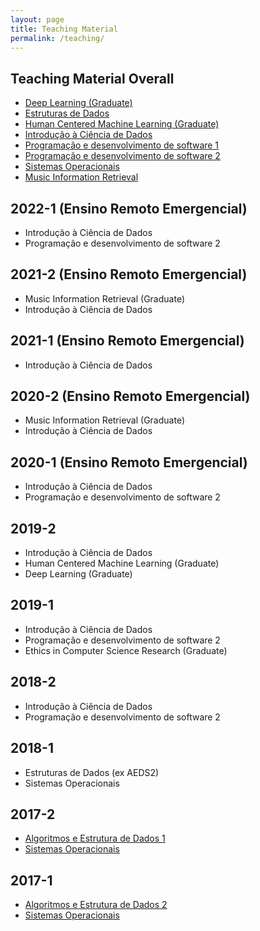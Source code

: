 ```yaml
---
layout: page
title: Teaching Material
permalink: /teaching/
---
```


## Teaching Material Overall

  * [Deep Learning (Graduate)](https://deep-ufmg.github.io/)
  * [Estruturas de Dados](https://github.com/flaviovdf/estruturas-de-dados)
  * [Human Centered Machine Learning (Graduate)](https://drive.google.com/open?id=173s0BS44S74Wag5mKQPZFRlB49ZTY7im)
  * [Introdução à Ciência de Dados](https://icd-ufmg.github.io)
  * [Programação e desenvolvimento de software 1](https://github.com/flaviovdf/programacao)
  * [Programação e desenvolvimento de software 2](https://flaviovdf.github.io/pds2-ufmg)
  * [Sistemas Operacionais](https://github.com/flaviovdf/sistemas-operacionais)
  * [Music Information Retrieval](https://docs.google.com/document/d/1UeDOMEwAl-XAONn7pS6_a7DtBrkGSft04EUwRI-xUQc)

## 2022-1 (Ensino Remoto Emergencial)
  * Introdução à Ciência de Dados
  * Programação e desenvolvimento de software 2

## 2021-2 (Ensino Remoto Emergencial)
  * Music Information Retrieval (Graduate)
  * Introdução à Ciência de Dados
  
## 2021-1 (Ensino Remoto Emergencial)
  * Introdução à Ciência de Dados

## 2020-2 (Ensino Remoto Emergencial)
  * Music Information Retrieval (Graduate)
  * Introdução à Ciência de Dados

## 2020-1 (Ensino Remoto Emergencial)
  * Introdução à Ciência de Dados
  * Programação e desenvolvimento de software 2

## 2019-2
   * Introdução à Ciência de Dados
   * Human Centered Machine Learning (Graduate)
   * Deep Learning (Graduate)
   
## 2019-1
  * Introdução à Ciência de Dados
  * Programação e desenvolvimento de software 2
  * Ethics in Computer Science Research (Graduate)

## 2018-2
  * Introdução à Ciência de Dados
  * Programação e desenvolvimento de software 2

## 2018-1
  * Estruturas de Dados (ex AEDS2)
  * Sistemas Operacionais
  
## 2017-2
  * [Algoritmos e Estrutura de Dados 1](https://flaviovdf.github.io/AEDS1-2017-2)
  * [Sistemas Operacionais](https://flaviovdf.github.io/SO-2017-2)

## 2017-1
  * [Algoritmos e Estrutura de Dados 2](https://flaviovdf.github.io/AEDS2-2017-1)
  * [Sistemas Operacionais](https://flaviovdf.github.io/SO-2017-1)
